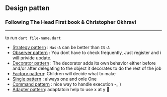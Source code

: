 ## Design patten

### Following The Head First book & Christopher Okhravi

---

to run `dart file-name.dart`

- [Strategy pattern](strategy_patterns.dart) : `Has-A` can be better than `IS-A`
- [Observer pattern](observer_pattern.dart) : You dont have to check frequently, Just register and i will privide update.
- [Decorator pattern](decorator_pattern.dart) : The decorator adds its own behavior either before and/or after delegating to the object it
decorates to do the rest of the job  
- [Factory pattern](factoryMethod_pattern.dart): Children will decide what to make
- [Single pattern](singleton_pattern.dart) : always one and onle One
- [Command pattern](command_pattern.dart) : nice way to handle execution -_ )
- [Adapter pattern](adapter_pattern.dart): adaptatoin help to use x at y 🤣
  